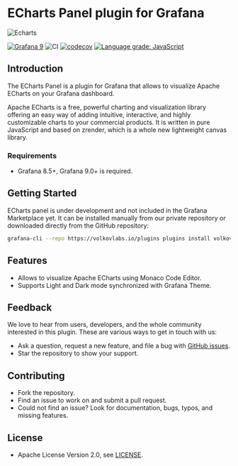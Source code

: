 # ECharts Panel plugin for Grafana

![Echarts](https://github.com/VolkovLabs/volkovlabs-echarts-panel/raw/main/src/img/panel.png)

[![Grafana 9](https://img.shields.io/badge/Grafana-9-orange)](https://www.grafana.com)
![CI](https://github.com/volkovlabs/volkovlabs-echarts-panel/workflows/CI/badge.svg)
[![codecov](https://codecov.io/gh/VolkovLabs/volkovlabs-echarts-panel/branch/main/graph/badge.svg?token=0m6f0ktUar)](https://codecov.io/gh/VolkovLabs/volkovlabs-echarts-panel)
[![Language grade: JavaScript](https://img.shields.io/lgtm/grade/javascript/g/VolkovLabs/volkovlabs-echarts-panel.svg?logo=lgtm&logoWidth=18)](https://lgtm.com/projects/g/VolkovLabs/volkovlabs-echarts-panel/context:javascript)

## Introduction

The ECharts Panel is a plugin for Grafana that allows to visualize Apache ECharts on your Grafana dashboard.

Apache ECharts is a free, powerful charting and visualization library offering an easy way of adding intuitive, interactive, and highly customizable charts to your commercial products. It is written in pure JavaScript and based on zrender, which is a whole new lightweight canvas library.

### Requirements

- Grafana 8.5+, Grafana 9.0+ is required.

## Getting Started

ECharts panel is under development and not included in the Grafana Marketplace yet. It can be installed manually from our private repository or downloaded directly from the GitHub repository:

```bash
grafana-cli --repo https://volkovlabs.io/plugins plugins install volkovlabs-echarts-panel
```

## Features

- Allows to visualize Apache ECharts using Monaco Code Editor.
- Supports Light and Dark mode synchronized with Grafana Theme.

## Feedback

We love to hear from users, developers, and the whole community interested in this plugin. These are various ways to get in touch with us:

- Ask a question, request a new feature, and file a bug with [GitHub issues](https://github.com/volkovlabs/volkovlabs-echarts-panel/issues/new/choose).
- Star the repository to show your support.

## Contributing

- Fork the repository.
- Find an issue to work on and submit a pull request.
- Could not find an issue? Look for documentation, bugs, typos, and missing features.

## License

- Apache License Version 2.0, see [LICENSE](https://github.com/volkovlabs/volkovlabs-echarts-panel/blob/main/LICENSE).
